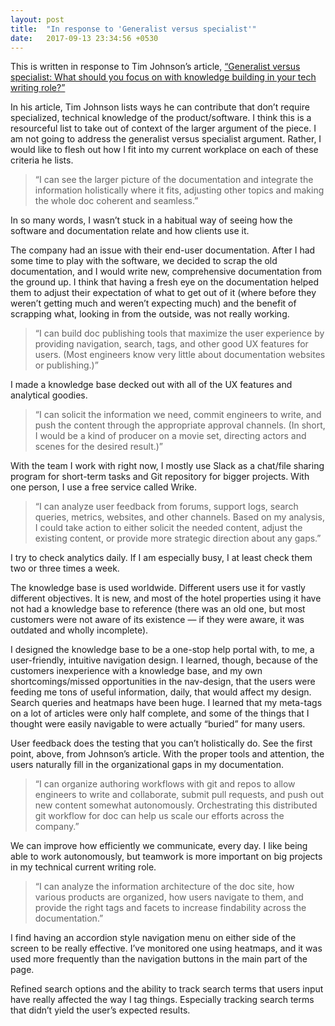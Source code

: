 ```yaml
---
layout: post
title:  "In response to 'Generalist versus specialist'"
date:   2017-09-13 23:34:56 +0530
---
```


<p>This is written in response to Tim Johnson’s article, <a href="http://idratherbewriting.com/2016/12/20/changing-roles-of-technical-writers/">“Generalist versus specialist: What should you focus on with knowledge building in your tech writing role?”</a></p>

<p>In his article, Tim Johnson lists ways he can contribute that don’t require specialized, technical knowledge of the product/software. I think this is a resourceful list to take out of context of the larger argument of the piece. I am not going to address the generalist versus specialist argument. Rather, I would like to flesh out how I fit into my current workplace on each of these criteria he lists.</p>

<blockquote>“I can see the larger picture of the documentation and integrate the information holistically where it fits, adjusting other topics and making the whole doc coherent and seamless.”</blockquote>

<p>In so many words, I wasn’t stuck in a habitual way of seeing how the software and documentation relate and how clients use it.</p>

<p>The company had an issue with their end-user documentation. After I had some time to play with the software, we decided to scrap the old documentation, and I would write new, comprehensive documentation from the ground up. I think that having a fresh eye on the documentation helped them to adjust their expectation of what to get out of it (where before they weren’t getting much and weren’t expecting much) and the benefit of scrapping what, looking in from the outside, was not really working.</p>

<blockquote>“I can build doc publishing tools that maximize the user experience by providing navigation, search, tags, and other good UX features for users. (Most engineers know very little about documentation websites or publishing.)”</blockquote>

<p>I made a knowledge base decked out with all of the UX features and analytical goodies.</p>

<blockquote>“I can solicit the information we need, commit engineers to write, and push the content through the appropriate approval channels. (In short, I would be a kind of producer on a movie set, directing actors and scenes for the desired result.)”</blockquote>

<p>With the team I work with right now, I mostly use Slack as a chat/file sharing program for short-term tasks and Git repository for bigger projects. With one person, I use a free service called Wrike.</p>

<blockquote>“I can analyze user feedback from forums, support logs, search queries, metrics, websites, and other channels. Based on my analysis, I could take action to either solicit the needed content, adjust the existing content, or provide more strategic direction about any gaps.”</blockquote>

<p>I try to check analytics daily. If I am especially busy, I at least check them two or three times a week.</p>

<p>The knowledge base is used worldwide. Different users use it for vastly different objectives. It is new, and most of the hotel properties using it have not had a knowledge base to reference (there was an old one, but most customers were not aware of its existence — if they were aware, it was outdated and wholly incomplete).</p>

<p>I designed the knowledge base to be a one-stop help portal with, to me, a user-friendly, intuitive navigation design. I learned, though, because of the customers inexperience with a knowledge base, and my own shortcomings/missed opportunities in the nav-design, that the users were feeding me tons of useful information, daily, that would affect my design. Search queries and heatmaps have been huge. I learned that my meta-tags on a lot of articles were only half complete, and some of the things that I thought were easily navigable to were actually “buried” for many users.</p>

<p>User feedback does the testing that you can’t holistically do. See the first point, above, from Johnson’s article. With the proper tools and attention, the users naturally fill in the organizational gaps in my documentation.</p>

<blockquote>“I can organize authoring workflows with git and repos to allow engineers to write and collaborate, submit pull requests, and push out new content somewhat autonomously. Orchestrating this distributed git workflow for doc can help us scale our efforts across the company.”</blockquote>

<p>We can improve how efficiently we communicate, every day. I like being able to work autonomously, but teamwork is more important on big projects in my technical current writing role.</p>

<blockquote>“I can analyze the information architecture of the doc site, how various products are organized, how users navigate to them, and provide the right tags and facets to increase findability across the documentation.”</blockquote>

<p>I find having an accordion style navigation menu on either side of the screen to be really effective. I’ve monitored one using heatmaps, and it was used more frequently than the navigation buttons in the main part of the page.</p>

<p>Refined search options and the ability to track search terms that users input have really affected the way I tag things. Especially tracking search terms that didn’t yield the user’s expected results.</p>
